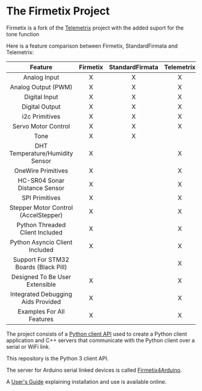 # The Firmetix Project

Firmetix is a fork of the [Telemetrix](https://github.com\MrYsLab\telemetrix) project with the added suport for the tone function

<!-- HTML Begin -->

Here is a feature comparison between Firmetix, StandardFirmata and Telemetrix:


| Feature | Firmetix | StandardFirmata | Telemetrix|
|:-------:|:----------:|:----------:|:-----------------:|
| Analog Input | X | X | X |
| Analog Output (PWM) | X | X | X |
| Digital Input | X | X | X |
| Digital Output | X | X | X |
| i2c Primitives | X | X | X |
| Servo Motor Control | X | X | X |
| Tone | X | X | |
| DHT Temperature/Humidity Sensor | X | | X |
| OneWire Primitives | X | | X |
| HC-SR04 Sonar Distance Sensor | X | | X |
| SPI Primitives | X | | X |
| Stepper Motor Control (AccelStepper) | X | | X |
| Python Threaded Client Included | X | | X |
| Python Asyncio Client Included | X | | X |
| Support For STM32 Boards (Black Pill)| | | X |
| Designed To Be User Extensible | X | | X | 
| Integrated Debugging Aids Provided | X | | X |
| Examples For All Features | X | | X |


The project consists of a [Python client API](https://htmlpreview.github.io/?https://github.com/Nilon123456789/firmetix/blob/master/docs/firmetix.html) used to create a Python client application and C++ servers that communicate with the Python client over a serial or WiFi link. 

This repository is the Python 3 client API.

The server for Arduino serial linked devices is called
[Firmetix4Arduino](https://github.com/Nilon123456789/Firmetix4Arduino).

A [User's Guide](https://nilon123456789.github.io/firmetix/) explaining installation and use is available online.
